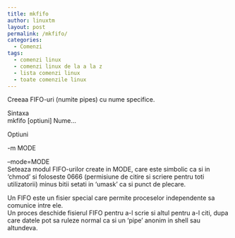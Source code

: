```yaml
---
title: mkfifo
author: linuxtm
layout: post
permalink: /mkfifo/
categories:
  - Comenzi
tags:
  - comenzi linux
  - comenzi linux de la a la z
  - lista comenzi linux
  - toate comenzile linux
---
```

Creeaa FIFO-uri (numite pipes) cu nume specifice.

Sintaxa  
mkfifo [optiuni] Nume&#8230;

Optiuni

-m MODE

&#8211;mode=MODE  
Seteaza modul FIFO-urilor create in MODE, care este simbolic ca si in &#8216;chmod&#8217; si foloseste 0666 (permisiune de citire si scriere pentru toti utilizatorii) minus bitii setati in &#8216;umask&#8217; ca si punct de plecare.

Un FIFO este un fisier special care permite proceselor independente sa comunice intre ele.  
Un proces deschide fisierul FIFO pentru a-l scrie si altul pentru a-l citi, dupa care datele pot sa ruleze normal ca si un &#8216;pipe&#8217; anonim in shell sau altundeva.